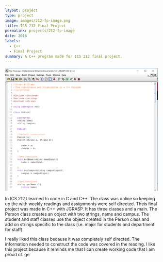 ```yaml
---
layout: project
type: project
image: images/212-fp-image.png
title: ICS 212 Final Project
permalink: projects/212-fp-image
date: 2016
labels:
  - C++
  - Final Project
summary: A C++ program made for ICS 212 final project.
---
```


<div class="ui small rounded images">
  <img class="ui image" src="../images/212-fp-code.png">
</div>


In ICS 212 I learned to code in C and C++. The class was online so keeping up the with weekly readings and assignments were self directed. Theis final project was made in C++ with JGRASP. It has three classes and a main. The Person class creates an object with two strings, name and campus. The student and staff classes use the object created in the Person class and add on strings specific to the class (i.e. major for students and department for staff). 

I really liked this class because it was completely self directed. The information needed to construct the code was covered in the reading.
I like this project because it reminds me that I can create working code that I am proud of. 
ge
